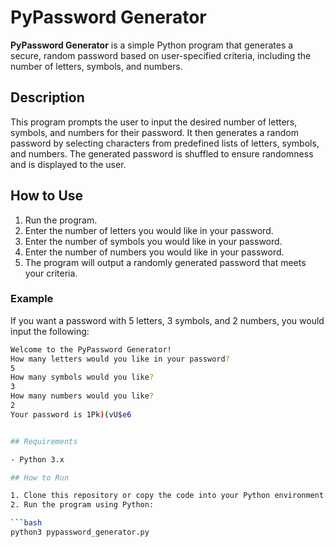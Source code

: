 # PyPassword Generator

**PyPassword Generator** is a simple Python program that generates a secure, random password based on user-specified criteria, including the number of letters, symbols, and numbers.

## Description

This program prompts the user to input the desired number of letters, symbols, and numbers for their password. It then generates a random password by selecting characters from predefined lists of letters, symbols, and numbers. The generated password is shuffled to ensure randomness and is displayed to the user.

## How to Use

1. Run the program.
2. Enter the number of letters you would like in your password.
3. Enter the number of symbols you would like in your password.
4. Enter the number of numbers you would like in your password.
5. The program will output a randomly generated password that meets your criteria.

### Example

If you want a password with 5 letters, 3 symbols, and 2 numbers, you would input the following:
   ```bash
Welcome to the PyPassword Generator!
How many letters would you like in your password?
5
How many symbols would you like?
3
How many numbers would you like?
2
Your password is 1Pk)(vU$e6


## Requirements

- Python 3.x

## How to Run

1. Clone this repository or copy the code into your Python environment.
2. Run the program using Python:

   ```bash
   python3 pypassword_generator.py
